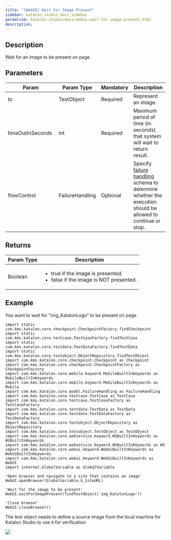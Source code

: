 ```yaml
---
title: "[WebUI] Wait For Image Present" 
sidebar: katalon_studio_docs_sidebar
permalink: katalon-studio/docs/webui-wait-for-image-present.html 
description: 
---
```

Description
-----------

Wait for an image to be present on page.

Parameters
----------

<table class="" style="table-layout: fixed;"><thead><tr><th class="" style="">Param</th><th class="" style="">Param Type</th><th class="" colspan="1" style="">Mandatory</th><th class="" colspan="1" style="">Description</th></tr></thead><tbody class="" style=""><tr class="" style=""><td class="" colspan="1" style="">to</td><td class="" colspan="1" style="">TestObject</td><td class="" colspan="1" style="">Required</td><td class="" colspan="1" style="">Represent an image.</td></tr><tr class="" style=""><td class="" colspan="1" style=""><span style="" class="">timeOutInSeconds&nbsp;</span></td><td class="" colspan="1" style=""><span style="" class="">int&nbsp;</span></td><td class="" colspan="1" style="">Required</td><td class="" colspan="1" style=""><span style="" class="">Maximum period of time (in seconds) that system will wait to return result.</span></td></tr><tr class="" style=""><td class="" style=""><span style="" class="">flowControl</span></td><td class="" style=""><span style="" class="">FailureHandling</span></td><td class="" colspan="1" style="">Optional</td><td class="" colspan="1" style=""><span style="" class="">Spec</span><span class="" style="">ify </span><a href="https://docs.katalon.com/x/qAAM" rel="nofollow" class="" style="">failure handling</a><span class="" style=""> schema to determine whether the execution should be allowed to continue or stop.</span></td></tr></tbody></table>

Returns
-------

<table class="" style="table-layout: fixed;"><thead><tr><th class="" style="">Param Type</th><th class="" style="">Description</th></tr></thead><tbody class="" style=""><tr class="" style=""><td class="" style=""><span style="" class="">Boolean</span></td><td class="" style=""><ul class="" style=""><li class="" style="">true&nbsp;if the image is presented.</li><li class="" style="">false&nbsp;if the image is NOT presented.</li></ul></td></tr></tbody></table>

Example 
--------

You want to wait for "img_KatalonLogo" to be present on page.

```
import static com.kms.katalon.core.checkpoint.CheckpointFactory.findCheckpoint
import static com.kms.katalon.core.testcase.TestCaseFactory.findTestCase
import static com.kms.katalon.core.testdata.TestDataFactory.findTestData
import static com.kms.katalon.core.testobject.ObjectRepository.findTestObject
import com.kms.katalon.core.checkpoint.Checkpoint as Checkpoint
import com.kms.katalon.core.checkpoint.CheckpointFactory as CheckpointFactory
import com.kms.katalon.core.mobile.keyword.MobileBuiltInKeywords as MobileBuiltInKeywords
import com.kms.katalon.core.mobile.keyword.MobileBuiltInKeywords as Mobile
import com.kms.katalon.core.model.FailureHandling as FailureHandling
import com.kms.katalon.core.testcase.TestCase as TestCase
import com.kms.katalon.core.testcase.TestCaseFactory as TestCaseFactory
import com.kms.katalon.core.testdata.TestData as TestData
import com.kms.katalon.core.testdata.TestDataFactory as TestDataFactory
import com.kms.katalon.core.testobject.ObjectRepository as ObjectRepository
import com.kms.katalon.core.testobject.TestObject as TestObject
import com.kms.katalon.core.webservice.keyword.WSBuiltInKeywords as WSBuiltInKeywords
import com.kms.katalon.core.webservice.keyword.WSBuiltInKeywords as WS
import com.kms.katalon.core.webui.keyword.WebUiBuiltInKeywords as WebUiBuiltInKeywords
import com.kms.katalon.core.webui.keyword.WebUiBuiltInKeywords as WebUI
import internal.GlobalVariable as GlobalVariable

'Open browser and navigate to a site that contains an image'
WebUI.openBrowser(GlobalVariable.G_SiteURL)

'Wait for the image to be present'
WebUI.waitForImagePresent(findTestObject('img_KatalonLogo'))

'Close browser'
WebUI.closeBrowser()

```

The test object needs to define a source image from the local machine for Katalon Studio to use it for verification

![](../../images/katalon-studio/docs/webui-wait-for-image-present/define_image.jpg)